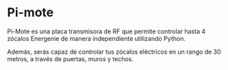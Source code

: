<!--
---
name: Pi-mote
class: board
type: com
formfactor: Custom
manufacturer: Energenie
collected: Other
description: Add-on that allows control of Energenie smart plugs from a Raspberry Pi
url: https://energenie4u.co.uk/res/pdfs/ENER314%20UM.pdf
buy: https://energenie4u.co.uk/catalogue/product/ENER314
image: 'energenie-pi-mote.png'
pincount: 26
eeprom: no
power:
  '1':
ground:
  '6':
pin:
  '11':
    name: D0 Encoder
    mode: output
    active: high
  '13':
    name: D3 Encoder
    mode: output
    active: high
  '15':
    name: D1 Encoder
    mode: output
    active: high
  '16':
    name: D2 Encoder
    mode: output
    active: high
  '18':
    name: Mode Select
    mode: output
    active: high
  '22':
    name: Modulator CE
    mode: output
    active: high
-->
# Pi-mote

Pi-Mote es una placa transmisora de RF que permite controlar hasta 4 zócalos Energenie de manera independiente utilizando Python.

Además, serás capaz de controlar tus zócalos eléctricos en un rango de 30 metros, a través de puertas, muros y techos.
